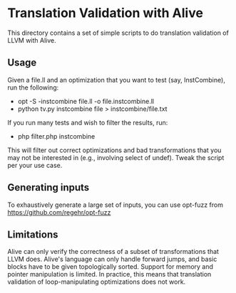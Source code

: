 Translation Validation with Alive
=================================

This directory contains a set of simple scripts to do translation
validation of LLVM with Alive.


Usage
-----
Given a file.ll and an optimization that you want to test (say,
InstCombine), run the following:
 * opt -S -instcombine file.ll -o file.instcombine.ll
 * python tv.py instcombine file > instcombine/file.txt

If you run many tests and wish to filter the results, run:
 * php filter.php instcombine

This will filter out correct optimizations and bad transformations that
you may not be interested in (e.g., involving select of undef).  Tweak
the script per your use case.


Generating inputs
-----------------
To exhaustively generate a large set of inputs, you can use opt-fuzz
from https://github.com/regehr/opt-fuzz


Limitations
-----------
Alive can only verify the correctness of a subset of transformations
that LLVM does.  Alive's language can only handle forward jumps, and
basic blocks have to be given topologically sorted.  Support for
memory and pointer manipulation is limited.
In practice, this means that translation validation of loop-manipulating
optimizations does not work.
